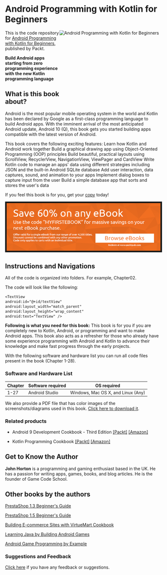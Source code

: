# Android Programming with Kotlin for Beginners

<a href="https://www.packtpub.com/application-development/android-programming-kotlin-beginners?utm_source=github&utm_medium=repository&utm_campaign=9781789615401 "><img src="https://d1ldz4te4covpm.cloudfront.net/sites/default/files/imagecache/ppv4_main_book_cover/B12806NewCov.png" alt="Android Programming with Kotlin for Beginners" height="256px" align="right"></a>

This is the code repository for [Android Programming with Kotlin for Beginners](https://www.packtpub.com/application-development/android-programming-kotlin-beginners?utm_source=github&utm_medium=repository&utm_campaign=9781789615401 ), published by Packt.

**Build Android apps starting from zero programming experience with the new Kotlin programming language**

## What is this book about?
Android is the most popular mobile operating system in the world and Kotlin has been declared by Google as a first-class programming language to build Android apps. With the imminent arrival of the most anticipated Android update, Android 10 (Q), this book gets you started building apps compatible with the latest version of Android.

This book covers the following exciting features:
Learn how Kotlin and Android work together 
Build a graphical drawing app using Object-Oriented Programming (OOP) principles 
Build beautiful, practical layouts using ScrollView, RecyclerView, NavigationView, ViewPager and CardView 
Write Kotlin code to manage an apps' data using different strategies including JSON and the built-in Android SQLite database 
Add user interaction, data captures, sound, and animation to your apps 
Implement dialog boxes to capture input from the user 
Build a simple database app that sorts and stores the user's data 

If you feel this book is for you, get your [copy](https://www.amazon.com/dp/1789615402) today!

<a href="https://www.packtpub.com/?utm_source=github&utm_medium=banner&utm_campaign=GitHubBanner"><img src="https://raw.githubusercontent.com/PacktPublishing/GitHub/master/GitHub.png" 
alt="https://www.packtpub.com/" border="5" /></a>

## Instructions and Navigations
All of the code is organized into folders. For example, Chapter02.

The code will look like the following:
```
<TextView
android:id="@+id/textView"
android:layout_width="match_parent"
android:layout_height="wrap_content"
android:text="TextView" />
```

**Following is what you need for this book:**
This book is for you if you are completely new to Kotlin, Android, or programming and want to make Android apps. This book also acts as a refresher for those who already have some experience programming with Android and Kotlin to advance their knowledge and make fast progress through the early projects.

With the following software and hardware list you can run all code files present in the book (Chapter 1-28).
### Software and Hardware List
| Chapter | Software required | OS required |
| -------- | ------------------------------------ | ----------------------------------- |
| 1-27 | Android Studio | Windows, Mac OS X, and Linux (Any) |


We also provide a PDF file that has color images of the screenshots/diagrams used in this book. [Click here to download it](https://www.packtpub.com/sites/default/files/downloads/9781789615401_ColorImages.pdf).

### Related products
* Android 9 Development Cookbook - Third Edition [[Packt]](https://prod.packtpub.com/in/application-development/android-9-development-cookbook-third-edition?utm_source=github&utm_medium=repository&utm_campaign=) [[Amazon]](https://www.amazon.com/dp/1788991214)

* Kotlin Programming Cookbook  [[Packt]](https://prod.packtpub.com/in/application-development/kotlin-programming-cookbook?utm_source=github&utm_medium=repository&utm_campaign=) [[Amazon]](https://www.amazon.com/dp/1788472144)


## Get to Know the Author
**John Horton**
 is a programming and gaming enthusiast based in the UK. He has a passion for writing apps, games, books, and blog articles. He is the founder of Game Code School.

## Other books by the authors
[PrestaShop 1.3 Beginner's Guide](https://www.packtpub.com/web-development/prestashop-13-beginners-guide?utm_source=github&utm_medium=repository&utm_campaign=)

[PrestaShop 1.5 Beginner's Guide](https://www.packtpub.com/web-development/prestashop-15-beginners-guide?utm_source=github&utm_medium=repository&utm_campaign=)

[Building E-commerce Sites with VirtueMart Cookbook ](https://prod.packtpub.com/in//web-development/building-e-commerce-sites-virtuemart-cookbook?utm_source=github&utm_medium=repository&utm_campaign=)

[Learning Java by Building Android Games](https://www.packtpub.com/game-development/learning-java-building-android-games?utm_source=github&utm_medium=repository&utm_campaign=9781784398859 )

[Android Game Programming by Example](https://www.packtpub.com/game-development/android-game-programming-example?utm_source=github&utm_medium=repository&utm_campaign=9781785280122 )

### Suggestions and Feedback
[Click here](https://docs.google.com/forms/d/e/1FAIpQLSdy7dATC6QmEL81FIUuymZ0Wy9vH1jHkvpY57OiMeKGqib_Ow/viewform) if you have any feedback or suggestions.


